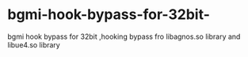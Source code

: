 # bgmi-hook-bypass-for-32bit-
bgmi hook bypass for  32bit  ,hooking bypass fro libagnos.so library and libue4.so library 
